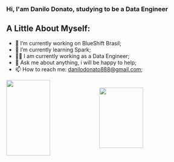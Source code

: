### Hi, I'am Danilo Donato, studying to be a Data Engineer




## **A Little About Myself:**

- 🥳 I’m currently working on BlueShift Brasil;
- 🤟 I’m currently learning Spark;
- 👨‍💻 I am currently working as a Data Engineer;
- 💬 Ask me about anything, i will be happy to help;
- 📫 How to reach me: danilodonato888@gmail.com;

<p>
  <img 
       width="48%" 
       min-width="420px" 
       height="200px" 
       align="center" 
       src="https://github-readme-stats.vercel.app/api?username=danilo8br&show_icons=true&theme=blue-green"
   />
  <img 
       width="48%" 
       min-width="420px" 
       height="160px" 
       align="center" 
       src="https://github-readme-stats.vercel.app/api/top-langs/?username=danilo8br&layout=compact&theme=blue-green" 
   />
</p>
